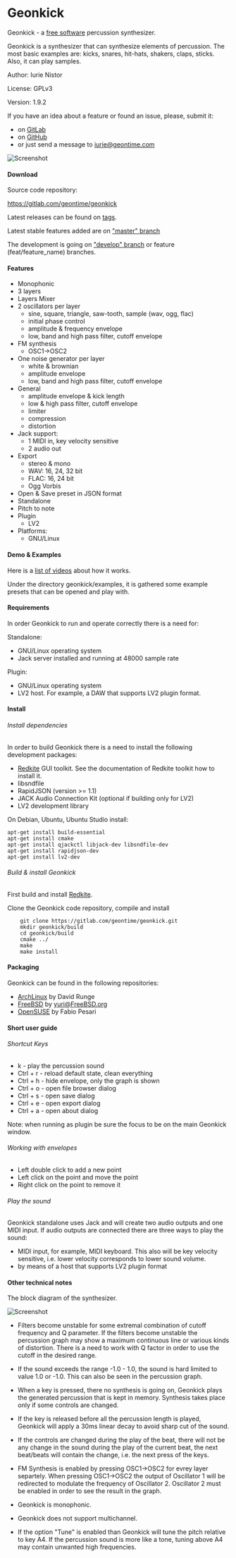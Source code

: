 # Geonkick

Geonkick - a [free software](https://www.gnu.org/philosophy/free-sw.en.html) percussion synthesizer.

Geonkick is a synthesizer that can synthesize elements
of percussion. The most basic examples are: kicks,
snares, hit-hats, shakers, claps, sticks.
Also, it can play samples.

Author: Iurie Nistor

License: GPLv3

Version: 1.9.2

If you have an idea about a feature or found an issue, please, submit it:

* on [GitLab](https://gitlab.com/geontime/geonkick/issues)
* on [GitHub](https://github.com/geontime/geonkick/issues)
* or just send a message to iurie@geontime.com

![Screenshot](data/screenshot.png)

#### Download

Source code repository:

https://gitlab.com/geontime/geonkick

Latest releases can be found on [tags](https://gitlab.com/geontime/geonkick/-/tags).

Latest stable features added are on ["master" branch](https://gitlab.com/geontime/geonkick/commits/master)

The development is going on ["develop" branch](https://gitlab.com/geontime/geonkick/commits/develop)
or feature (feat/feature_name) branches.

#### Features

* Monophonic
* 3 layers
* Layers Mixer
* 2 oscillators per layer
     - sine, square, triangle, saw-tooth, sample (wav, ogg, flac)
     - initial phase control
     - amplitude & frequency envelope
     - low, band and high pass filter, cutoff envelope
* FM synthesis
     - OSC1->OSC2
* One noise generator per layer
     - white & brownian
     - amplitude envelope
     - low, band and high pass filter, cutoff envelope
* General
     - amplitude envelope & kick length
     - low & high pass filter, cutoff envelope
     - limiter
     - compression
     - distortion
* Jack support:
     - 1 MIDI in, key velocity sensitive
     - 2 audio out
* Export
     - stereo & mono
     - WAV: 16, 24, 32 bit
     - FLAC: 16, 24 bit
     - Ogg Vorbis
* Open & Save preset in JSON format
* Standalone
* Pitch to note
* Plugin
  - LV2
* Platforms:
  - GNU/Linux

#### Demo & Examples

Here is a [list of videos](https://www.youtube.com/playlist?list=PL9Z4qz_xHZ-JfNARCWeR1Jx8Cf1upcWwY) about how it works.

Under the directory geonkick/examples, it is gathered some example presets that can be opened and play with.

#### Requirements

In order Geonkick to run and operate correctly there is a need for:

Standalone:

* GNU/Linux operating system
* Jack server installed and running at 48000 sample rate

Plugin:
 * GNU/Linux operating system
 * LV2 host. For example, a DAW that supports LV2 plugin format.

#### Install

###### Install dependencies

In order to build Geonkick there is a need to install the following development packages:

* [Redkite](https://github.com/geontime/redkite) GUI toolkit. See the documentation of Redkite toolkit how to install it.
* libsndfile
* RapidJSON (version >= 1.1)
* JACK Audio Connection Kit (optional if building only for LV2)
* LV2 development library

On Debian, Ubuntu, Ubuntu Studio install:

    apt-get install build-essential
    apt-get install cmake
    apt-get install qjackctl libjack-dev libsndfile-dev
    apt-get install rapidjson-dev
    apt-get install lv2-dev

###### Build & install Geonkick

First build and install [Redkite](https://github.com/geontime/redkite).

Clone the Geonkick code repository, compile and install

        git clone https://gitlab.com/geontime/geonkick.git
        mkdir geonkick/build
        cd geonkick/build
        cmake ../
        make
        make install

#### Packaging

Geonkick can be found in the following repositories:

* [ArchLinux](https://www.archlinux.org/packages/community/x86_64/geonkick/) by David Runge
* [FreeBSD](https://www.freshports.org/audio/geonkick-lv2/) by yuri@FreeBSD.org
* [OpenSUSE](https://build.opensuse.org/package/show/home:geekositalia:daw/geonkick) by Fabio Pesari

#### Short user guide

###### Shortcut Keys

* k - play the percussion sound
* Ctrl + r - reload default state, clean everything
* Ctrl + h - hide envelope, only the graph is shown
* Ctrl + o - open file browser dialog
* Ctrl + s - open save dialog
* Ctrl + e - open export dialog
* Ctrl + a - open about dialog

Note: when running as plugin be sure the focus to be on the main Geonkick window.

###### Working with envelopes

* Left double click to add a new point
* Left click on the point and move the point
* Right click on the point to remove it

###### Play the sound

Geonkick standalone uses Jack and will create two audio outputs and one MIDI input.
If audio outputs are connected there are three ways to play the sound:
   * MIDI input, for example, MIDI keyboard. This also will be key velocity sensitive, i.e. lower velocity corresponds to lower sound volume.
   * by means of a host that supports LV2 plugin format

#### Other technical notes

The block diagram of the synthesizer.

![Screenshot](data/doc/diagram.png)


* Filters become unstable for some extremal combination of cutoff frequency and Q parameter. If the filters become unstable the percussion graph may show a maximum continuous line or various kinds of distortion. There is a need to work with Q factor in order to use the cutoff in the desired range.

* If the sound exceeds the range -1.0 - 1.0, the sound is hard limited to value 1.0 or -1.0. This can also be seen in the percussion graph.

* When a key is pressed, there no synthesis is going on, Geonkick plays the generated percussion that is kept in memory. Synthesis takes place only if some controls are changed.

* If the key is released before all the percussion length is played, Geonkick will apply a 30ms linear decay to avoid sharp cut of the sound.

* If the controls are changed during the play of the beat, there will not be any change in the sound during the play of the current beat, the next beat/beats will contain the change, i.e. the next press of the keys.

* FM Synthesis is enabled by pressing OSC1->OSC2 for evrey layer separtely. When pressing OSC1->OSC2 the output of Oscillator 1 will be redirected to modulate the frequency of Oscillator 2.
Oscillator 2 must be enabled in order to see the result in the graph.

* Geonkick is monophonic.

* Geonkick does not support multichannel.

* If the option "Tune" is enabled than Geonkick will tune the pitch relative to key A4.
  If the percussion sound is more like a tone, tuning above A4 may contain unwanted high
  frequencies.
